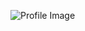 ![Profile Image](https://avatars3.githubusercontent.com/u/12721735?s=400&u=1b661260a69b691267ddea55e6ce96ae2fb0baf5&v=4)
